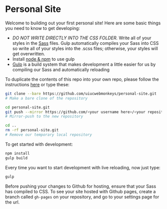 # Personal Site

Welcome to building out your first personal site! Here are some basic things you need to know to get developing:

- *DO NOT WRITE DIRECTLY INTO THE CSS FOLDER.* Write all of your styles in the [Sass](http://sass-lang.com/) files. Gulp automatically compiles your Sass into CSS so write all of your styles into the .scss files; otherwise, your styles will get overwritten.
- Install [node & npm](https://nodejs.org/en/download/) to use gulp
- [Gulp](http://gulpjs.com/) is a build system that makes development a little easier for us by compiling our Sass and automatically reloading

To duplicate the contents of this repo into your own repo, please follow the instructions [here](https://help.github.com/articles/duplicating-a-repository/) or type these:

```bash
git clone --bare https://github.com/uiucwebmonkeys/personal-site.git
# Make a bare clone of the repository

cd personal-site.git
git push --mirror https://github.com/<your username here>/<your repository here>.git
# Mirror-push to the new repository

cd ..
rm -rf personal-site.git
# Remove our temporary local repository
```

To get started with development:

```bash
npm install
gulp build
```

Every time you want to start development with live reloading, now just type:

```bash
gulp
```

Before pushing your changes to Github for hosting, ensure that your Sass has compiled to CSS. To see your site hosted with Github pages, create a branch called `gh-pages` on your repository, and go to your settings page for the url.
